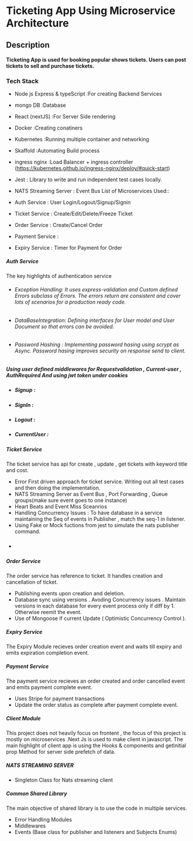 # Ticketing App Using Microservice Architecture

## Description

#### Ticketing App is used for booking popular shows tickets. Users can post tickets to sell and purchase tickets.

### Tech Stack

- Node js Express & typeScript :For creating Backend Services
- mongo DB :Database
- React (nextJS) :For Server Side rendering
- Docker :Creating conatiners
- Kubernetes :Running multiple container and networking
- Skaffold :Automating Build process
- ingress nginx :Load Balancer + ingress controller (https://kubernetes.github.io/ingress-nginx/deploy/#quick-start)
- Jest : Library to write and run independent test cases locally.
- NATS Streaming Server : Event Bus
  List of Microservices Used::

- Auth Service : User Login/Logout/Signup/Signin
- Ticket Service : Create/Edit/Delete/Freeze Ticket
- Order Service : Create/Cancel Order
- Payment Service :
- Expiry Service : Timer for Payment for Order

##### Auth Service

The key highlights of authentication service

- ###### Exception Handling: It uses express-validation and Custom defined Errors subclass of Errors. The errors return are consistent and cover lots of scenarios for a production ready code.
- ###### DataBaseIntegration: Defining interfaces for User model and User Document so that errors can be avoided.
- ###### Password Hashing : Implementing password hasing using scrypt as Async. Password hasing improves security on response send to client.

##### Using user defined middlewares for Requestvalidation , Current-user , AuthRequired And using jwt token under cookies

- ##### Signup :
- ##### SignIn :
- ##### Logout :
- ##### CurrentUser :

##### Ticket Service

The ticket service has api for create , update , get tickets with keyword title and cost.

- Error First driven approach for ticket service. Writing out all test cases and then doing the implementation.
- NATS Streaming Server as Event Bus , Port Forwarding , Queue groups(make sure event goes to one instance)
- Heart Beats and Event Miss Sceanrios
- Handling Concurrency Issues : To have database in a service maintaining the Seq of events in Publisher , match the seq-1 in listener.
- Using Fake or Mock fuctions from jest to simulate the nats publisher command.
- #####

##### Order Service

The order service has reference to ticket. It handles creation and cancellation of ticket.

- Publishing events upon creation and deletion.
- Database sync using versions . Avoding Concurrency issues . Maintain versions in each database for every event process only if diff by 1. Otherwise reemit the event.
- Use of Mongoose if current Update ( Optimistic Concurrency Control ).

##### Expiry Service

The Expiry Module recieves order creation event and waits till expiry and emits expiration completion event.

##### Payment Service

The payment service recieves an order created and order cancelled event and emits payment complete event.

- Uses Stripe for payment transactions
- Update the order status as complete after payment complete event.

##### Client Module

This project does not heavily focus on frontent , the focus of this project is mostly on microservices .Next Js is used to make client in javascript. The main highlight of client app is using the Hooks & components and getInitial prop Method for server side prefetch of data.

##### NATS STREAMING SERVER

- Singleton Class for Nats streaming client

##### Common Shared Library

The main objective of shared library is to use the code in multiple services.

- Error Handling Modules
- Middlewares
- Events (Base class for publisher and listeners and Subjects Enums)
